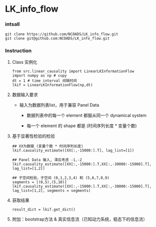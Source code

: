# LK_info_flow


### intsall

    git clone https://github.com/NCOADS/LK_info_flow.git
    git clone git@github.com:NCOADS/LK_info_flow.git
 


### Instruction

1. Class 实例化

    ```
    from src.linear_causality import LinearLKInformationFlow
    import numpy as np # cupy
    dt = 1 # time interval 间隔时间
    lkif = LinearLKInformationFlow(np,dt)
    ```


2. 数据输入要求
    
    + 输入为数据列表list，用于兼容 Panel Data
        
        + 数据列表中的每一个 element 都服从同一个 dynamical system 

        + 每一个 element 的 shape 都是 (时间序列长度 * 变量个数)

3. 基于显著性检验的检验

    ```
    ## XX为数据 (变量个数 * 时间序列长度)
    lkif.causality_estimate([XX[:,-15000:].T], lag_list=[1])

    ## Panel Data 输入, 滞后考虑 -1,-2
    lkif.causality_estimate([XX[:,-15000:].T,XX[:,-30000:-15000].T], lag_list=[1,2])

    ## 子空间检验，子空间 (0,1,2,3,4) 和 (5,6,7,8,9)
    segments = [(0,5),(5,10)]
    lkif.causality_estimate([XX[:,-15000:].T,XX[:,-30000:-15000].T], lag_list=[1,2], segments = segments)
    ```

4. 获取结果

    ```
    result_dict = lkif.get_dict()
    ```

5. 附加：bootstrap方法 & 真实信息流（已知动力系统，稳态下的信息流）